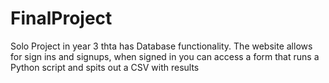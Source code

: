 # FinalProject
Solo Project in year 3 thta has Database functionality. The website allows for sign ins and signups, when signed in you can access a form that runs a Python script and spits out a CSV with results
